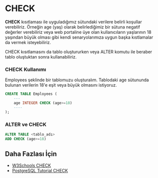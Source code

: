 CHECK
======
**CHECK** kısıtlaması ile uyguladığımız sütundaki verilere belirli koşullar verebiliriz. Örneğin age (yaş) olarak belirlediğimiz bir sütuna negatif değerler verebiliriz
veya web portaline üye olan kullanıcıların yaşlarının 18 yaşından büyük olması gibi kendi senaryolarımıza uygun başka kıstlamalar da vermek isteyebiliriz.

CHECK kısıtlamasını da tablo oluştururken veya ALTER komutu ile beraber tablo oluştuktan sonra kullanabiliriz.

### CHECK Kullanımı

Employees şeklinde bir tablomuzu oluşturalım. Tablodaki age sütununda bulunan verilerin 18'e eşit veya büyük olmasını istiyoruz.

```SQL
CREATE TABLE Employees (
    ---
    age INTEGER CHECK (age>=18)
    ----
);
```

### ALTER ve CHECK

```SQL
ALTER TABLE <tablo_adı>
ADD CHECK (age>=18)
```

## Daha Fazlası İçin
- [W3Schools CHECK](https://www.w3schools.com/sql/sql_check.asp)
- [PostgreSQL Tutorial CHECK](https://www.postgresqltutorial.com/postgresql-check-constraint/)
